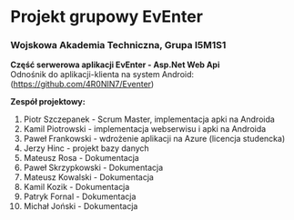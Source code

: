 # Projekt grupowy EvEnter

### Wojskowa Akademia Techniczna, Grupa I5M1S1

**Część serwerowa aplikacji EvEnter - Asp.Net Web Api**<br/>
Odnośnik do aplikacji-klienta na system Android: (https://github.com/4R0NIN7/Eventer)

**Zespół projektowy:**
1. Piotr Szczepanek - Scrum Master, implementacja apki na Androida
2. Kamil Piotrowski - implementacja webserwisu i apki na Androida
3. Paweł Frankowski - wdrożenie aplikacji na Azure (licencja studencka)
4. Jerzy Hinc - projekt bazy danych
5. Mateusz Rosa - Dokumentacja
6. Paweł Skrzypkowski - Dokumentacja
7. Mateusz Kowalski - Dokumentacja
8. Kamil Kozik - Dokumentacja
9. Patryk Fornal - Dokumentacja
10. Michał Joński - Dokumentacja


